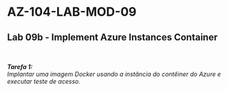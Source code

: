 # AZ-104-LAB-MOD-09

 <h2>Lab 09b - Implement Azure Instances Container</h2> <br>

 ***Tarefa 1:***  
    *Implantar uma imagem Docker usando a instância do contêiner do Azure e executar teste de acesso.*